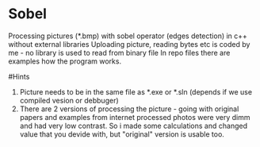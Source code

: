 # Sobel
Processing pictures (*.bmp) with sobel operator (edges detection) in c++ without external libraries
Uploading picture, reading bytes etc is coded by me - no library is used to read from binary file
In repo files there are examples how the program works.


#Hints
1. Picture needs to be in the same file as *.exe or *.sln (depends if we use compiled vesion or debbuger)
2. There are 2 versions of processing the picture - going with original papers and examples from internet processed photos were very dimm and had very low contrast. So i made some calculations and changed value that you devide with, but "original" version is usable too.
